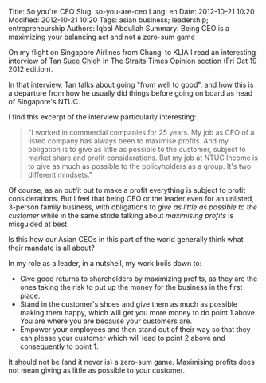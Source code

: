 Title: So you're CEO
Slug: so-you-are-ceo
Lang: en
Date: 2012-10-21 10:20
Modified: 2012-10-21 10:20
Tags: asian business; leadership; entrepreneurship
Authors: Iqbal Abdullah
Summary: Being CEO is a maximizing your balancing act and not a zero-sum game

On my flight on Singapore Airlines from Changi to KLIA I read an interesting
interview of [Tan Suee Chieh](https://en.wikipedia.org/wiki/Tan_Suee_Chieh) in The Straits Times Opinion section (Fri Oct 19
2012 edition).

In that interview, Tan talks about going "from well to good", and how this is a departure from how he usually did things before going on board as head of Singapore's NTUC.

I find this excerpt of the interview particularly interesting:

> "I worked in commercial companies for 25 years. My job as CEO of a listed
> company has always been to maximise profits. And my obligation is to give as
> little as possible to the customer, subject to market share and profit
> considerations. But my job at NTUC Income is to give as much as possible to the
> policyholders as a group. It's two different mindsets."

Of course, as an outfit out to make a profit everything is subject to profit considerations. But I feel that being CEO or the leader even for an unlisted, 3-person family business, with obligations to *give as little as possible to the customer* while in the same stride talking about *maximising profits* is misguided at best.

Is this how our Asian CEOs in this part of the world generally think what their mandate is all about?

In my role as a leader, in a nutshell, my work boils down to:

* Give good returns to shareholders by maximizing profits, as they are the ones taking the risk to put up the money for the business in the first place.
* Stand in the customer's shoes and give them as much as possible making them happy, which will get you more money to do point 1 above. You are where you are because your customers are. 
* Empower your employees and then stand out of their way so that they can please your customer which will lead to point 2 above and consequently to point 1.

It should not be (and it never is) a zero-sum game. Maximising profits does not mean giving as little as possible to your customer.
